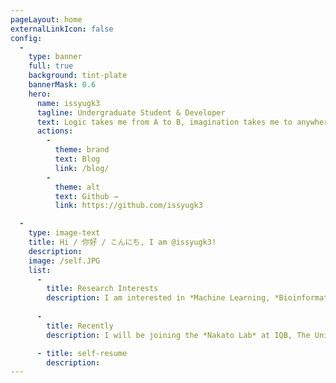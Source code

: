 ```yaml
---
pageLayout: home
externalLinkIcon: false
config:
  -
    type: banner
    full: true
    background: tint-plate
    bannerMask: 0.6
    hero:
      name: issyugk3
      tagline: Undergraduate Student & Developer
      text: Logic takes me from A to B, imagination takes me to anywhere.
      actions:
        -
          theme: brand
          text: Blog
          link: /blog/
        -
          theme: alt
          text: Github →
          link: https://github.com/issyugk3

  -
    type: image-text
    title: Hi / 你好 / こんにち, I am @issyugk3!
    description: 
    image: /self.JPG
    list:
      -
        title: Research Interests
        description: I am interested in *Machine Learning, *Bioinformatics&Computational Biology, *Data Mining&Visualization, *Image Processing.
        
      -
        title: Recently
        description: I will be joining the *Nakato Lab* at IQB, The University of Tokyo. I am really excited about this new journey!

      - title: self-resume
        description:  
---
```

